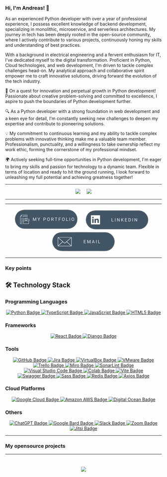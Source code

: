### Hi, I'm Andreas! 👋

As an experienced Python developer with over a year of professional experience, I possess excellent knowledge of backend development, specializing in monolithic, microservice, and serverless architectures. My journey in tech has been deeply rooted in the open-source community, where I actively contribute to various projects, continuously honing my skills and understanding of best practices.

With a background in electrical engineering and a fervent enthusiasm for IT, I've dedicated myself to the digital transformation. Proficient in Python, Cloud technologies, and web development, I'm driven to tackle complex challenges head-on. My analytical approach and collaborative spirit empower me to craft innovative solutions, driving forward the evolution of the tech industry.

🚀 On a quest for innovation and perpetual growth in Python development! Passionate about creative problem-solving and committed to excellence, I aspire to push the boundaries of Python development further.

🔍 As a Python developer with a strong foundation in web development and a keen eye for detail, I'm constantly seeking new challenges to deepen my expertise and contribute to pioneering solutions.

💡 My commitment to continuous learning and my ability to tackle complex problems with innovative thinking make me a valuable team member. Professionalism, punctuality, and a willingness to take ownership reflect my work ethic, forming the cornerstone of my professional mindset.

🌍 Actively seeking full-time opportunities in Python development, I'm eager to bring my skills and passion for technology to a dynamic team. Flexible in terms of location and ready to hit the ground running, I look forward to unleashing my full potential and achieving greatness together!

<hr>

<p align='center'>
  <a href="https://github-readme-stats.vercel.app/api?username=Indigopearl3&show_icons=true&count_private=true"><img height=150 src="https://github-readme-stats.vercel.app/api?username=Indigopearl&show_icons=true&count_private=true"/></a>
  &nbsp;&nbsp;&nbsp; <a href="https://github.com/Indigopearl/github-readme-stats"><img height=150 src="https://github-readme-stats.vercel.app/api/top-langs/?username=Indigopearl&layout=compact"/></a>
</p>

<hr>

<hr>

<p align='center'>
  <a href="https://andreas-meisl.my.canva.site/portfolio" target="_blank" rel="noopener noreferrer"><img src="https://github.com/Indigopearl/Indigopearl/blob/master/images/icons/MyPortfolio-removebg-preview.png" alt="Portfolio"></a>
  &nbsp;&nbsp;&nbsp; <a href="https://www.linkedin.com/in/andreas-meisl/" target="_blank" rel="noopener noreferrer"><img src="https://github.com/Indigopearl/Indigopearl/blob/master/images/icons/Linkedin-removebg-preview.png" alt="LinkedIn"></a>
  &nbsp;&nbsp;&nbsp; <a href="mailto:andreas.meisl@gmx.de" target="_blank" rel="noopener noreferrer"><img src="https://github.com/Indigopearl/Indigopearl/blob/master/images/icons/Email-removebg-preview.png" alt="Email"></a>
</p>

<hr>

### Key points

## 🛠 Technology Stack

### Programming Languages
<div align="center">
  <a href="https://img.shields.io/badge/Python-FFD43B?style=for-the-badge&logo=python&logoColor=blue">
    <img src="https://img.shields.io/badge/Python-FFD43B?style=for-the-badge&logo=python&logoColor=blue" alt="Python Badge">
  </a>
  <a href="https://img.shields.io/badge/TypeScript-007ACC?style=for-the-badge&logo=typescript&logoColor=white">
    <img src="https://img.shields.io/badge/TypeScript-007ACC?style=for-the-badge&logo=typescript&logoColor=white" alt="TypeScript Badge">
  </a>
  <a href="https://img.shields.io/badge/JavaScript-323330?style=for-the-badge&logo=javascript&logoColor=F7DF1E">
    <img src="https://img.shields.io/badge/JavaScript-323330?style=for-the-badge&logo=javascript&logoColor=F7DF1E" alt="JavaScript Badge">
  </a>
  <a href="https://img.shields.io/badge/HTML5-E34F26?style=for-the-badge&logo=html5&logoColor=white">
    <img src="https://img.shields.io/badge/HTML5-E34F26?style=for-the-badge&logo=html5&logoColor=white" alt="HTML5 Badge">
  </a>
</div>

### Frameworks
<div align="center">
  <a href="https://img.shields.io/badge/React-20232A?style=for-the-badge&logo=react&logoColor=61DAFB">
    <img src="https://img.shields.io/badge/React-20232A?style=for-the-badge&logo=react&logoColor=61DAFB" alt="React Badge">
  </a>
  <a href="https://img.shields.io/badge/Django-092E20?style=for-the-badge&logo=django&logoColor=green">
    <img src="https://img.shields.io/badge/Django-092E20?style=for-the-badge&logo=django&logoColor=green" alt="Django Badge">
  </a>
</div>

### Tools
<div align="center">
  <a href="https://img.shields.io/badge/GitHub-100000?style=for-the-badge&logo=github&logoColor=white">
    <img src="https://img.shields.io/badge/GitHub-100000?style=for-the-badge&logo=github&logoColor=white" alt="GitHub Badge">
  </a>
  <a href="https://img.shields.io/badge/Jira-0052CC?style=for-the-badge&logo=Jira&logoColor=white">
    <img src="https://img.shields.io/badge/Jira-0052CC?style=for-the-badge&logo=Jira&logoColor=white" alt="Jira Badge">
  </a>
  <a href="https://img.shields.io/badge/VirtualBox-21416b?style=for-the-badge&logo=VirtualBox&logoColor=white">
    <img src="https://img.shields.io/badge/VirtualBox-21416b?style=for-the-badge&logo=VirtualBox&logoColor=white" alt="VirtualBox Badge">
  </a>
  <a href="https://img.shields.io/badge/VMware-231f20?style=for-the-badge&logo=VMware&logoColor=white">
    <img src="https://img.shields.io/badge/VMware-231f20?style=for-the-badge&logo=VMware&logoColor=white" alt="VMware Badge">
  </a>
  <a href="https://img.shields.io/badge/Trello-0052CC?style=for-the-badge&logo=trello&logoColor=white">
    <img src="https://img.shields.io/badge/Trello-0052CC?style=for-the-badge&logo=trello&logoColor=white" alt="Trello Badge">
  </a>
  <a href="https://img.shields.io/badge/Miro-F7C922?style=for-the-badge&logo=Miro&logoColor=050036">
    <img src="https://img.shields.io/badge/Miro-F7C922?style=for-the-badge&logo=Miro&logoColor=050036" alt="Miro Badge">
  </a>
  <a href="https://img.shields.io/badge/SonarLint-CB2029?style=for-the-badge&logo=sonarlint&logoColor=white">
    <img src="https://img.shields.io/badge/SonarLint-CB2029?style=for-the-badge&logo=sonarlint&logoColor=white" alt="SonarLint Badge">
  </a>
  <a href="https://img.shields.io/badge/Visual_Studio_Code-0078D4?style=for-the-badge&logo=visual%20studio%20code&logoColor=white">
    <img src="https://img.shields.io/badge/Visual_Studio_Code-0078D4?style=for-the-badge&logo=visual%20studio%20code&logoColor=white" alt="Visual Studio Code Badge">
  </a>
  <a href="https://img.shields.io/badge/Colab-F9AB00?style=for-the-badge&logo=googlecolab&color=525252">
    <img src="https://img.shields.io/badge/Colab-F9AB00?style=for-the-badge&logo=googlecolab&color=525252" alt="Colab Badge">
  </a>
  <a href="https://img.shields.io/badge/Vite-B73BFE?style=for-the-badge&logo=vite&logoColor=FFD62E">
    <img src="https://img.shields.io/badge/Vite-B73BFE?style=for-the-badge&logo=vite&logoColor=FFD62E" alt="Vite Badge">
  </a>
  <a href="https://img.shields.io/badge/Swagger-85EA2D?style=for-the-badge&logo=Swagger&logoColor=white">
    <img src="https://img.shields.io/badge/Swagger-85EA2D?style=for-the-badge&logo=Swagger&logoColor=white" alt="Swagger Badge">
  </a>
  <a href="https://img.shields.io/badge/Sass-CC6699?style=for-the-badge&logo=sass&logoColor=white">
    <img src="https://img.shields.io/badge/Sass-CC6699?style=for-the-badge&logo=sass&logoColor=white" alt="Sass Badge">
  </a>
  <a href="https://img.shields.io/badge/redis-CC0000.svg?&style=for-the-badge&logo=redis&logoColor=white">
    <img src="https://img.shields.io/badge/redis-CC0000.svg?&style=for-the-badge&logo=redis&logoColor=white" alt="Redis Badge">
  </a>
  <a href="https://img.shields.io/badge/axios-671ddf?&style=for-the-badge&logo=axios&logoColor=white">
    <img src="https://img.shields.io/badge/axios-671ddf?&style=for-the-badge&logo=axios&logoColor=white" alt="Axios Badge">
  </a>
</div>

### Cloud Platforms
<div align="center">
  <a href="https://img.shields.io/badge/Google_Cloud-4285F4?style=for-the-badge&logo=google-cloud&logoColor=white">
    <img src="https://img.shields.io/badge/Google_Cloud-4285F4?style=for-the-badge&logo=google-cloud&logoColor=white" alt="Google Cloud Badge">
  </a>
  <a href="https://img.shields.io/badge/Amazon_AWS-FF9900?style=for-the-badge&logo=amazonaws&logoColor=white">
    <img src="https://img.shields.io/badge/Amazon_AWS-FF9900?style=for-the-badge&logo=amazonaws&logoColor=white" alt="Amazon AWS Badge">
  </a>
  <a href="https://img.shields.io/badge/Digital_Ocean-0080FF?style=for-the-badge&logo=DigitalOcean&logoColor=white">
    <img src="https://img.shields.io/badge/Digital_Ocean-0080FF?style=for-the-badge&logo=DigitalOcean&logoColor=white" alt="Digital Ocean Badge">
  </a>
</div>

### Others
<div align="center">
  <a href="https://img.shields.io/badge/ChatGPT-74aa9c?style=for-the-badge&logo=openai&logoColor=white">
    <img src="https://img.shields.io/badge/ChatGPT-74aa9c?style=for-the-badge&logo=openai&logoColor=white" alt="ChatGPT Badge">
  </a>
  <a href="https://img.shields.io/badge/Google%20Bard-886FBF?style=for-the-badge&logo=googlebard&logoColor=fff">
    <img src="https://img.shields.io/badge/Google%20Bard-886FBF?style=for-the-badge&logo=googlebard&logoColor=fff" alt="Google Bard Badge">
  </a>
  <a href="https://img.shields.io/badge/Slack-4A154B?style=for-the-badge&logo=slack&logoColor=white">
    <img src="https://img.shields.io/badge/Slack-4A154B?style=for-the-badge&logo=slack&logoColor=white" alt="Slack Badge">
  </a>
  <a href="https://img.shields.io/badge/Zoom-2D8CFF?style=for-the-badge&logo=zoom&logoColor=white">
    <img src="https://img.shields.io/badge/Zoom-2D8CFF?style=for-the-badge&logo=zoom&logoColor=white" alt="Zoom Badge">
  </a>
  <a href="https://meet.jit.si/" target="_blank">
    <img src="https://img.shields.io/badge/Join%20Jitsi-Video%20Meeting-9cf" alt="Jitsi Badge">
  </a>
</div>

<hr>

### My opensource projects

<hr>

<div align="center" style="margin: 40px 0">
   <a href="https://github.com/Indigopearl/github-profile-views-counter">
       <img width="175px" src="https://komarev.com/ghpvc/?username=Indigopearl&color=DE002D">
   </a>
</div>
